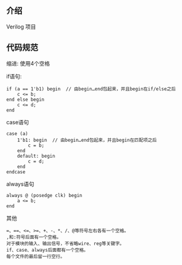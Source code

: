 ## 介绍
Verilog 项目
## 代码规范
缩进: 使用4个空格

if语句:
```
if (a == 1'b1) begin  // 由begin…end包起来，并且begin在if/else之后
    c <= b;
end else begin
    c <= d;
end
```
case语句
```
case (a)
	1'b1: begin  // 由begin…end包起来，并且begin在匹配项之后
		c = b;
	end
	default: begin
		c = d;
	end
endcase
```
always语句
```
always @ (posedge clk) begin
    a <= b;
end
```
其他
```
=、==、<=、>=、+、-、*、/、@等符号左右各有一个空格。
,和:符号后面有一个空格。
对于模块的输入、输出信号，不省略wire、reg等关键字。
if、case、always后面都有一个空格。
每个文件的最后留一行空行。
```
